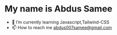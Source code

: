<h1 style="justify-content:center">My name is Abdus Samee</h1>

- 🌱 I’m currently learning Javascript,Tailwind-CSS
- 📫 How to reach me abdus007samee@gmail.com
<!---
Abdus-Samee-007/Abdus-Samee-007 is a ✨ special ✨ repository because its `README.md` (this file) appears on your GitHub profile.
You can click the Preview link to take a look at your changes.
--->
